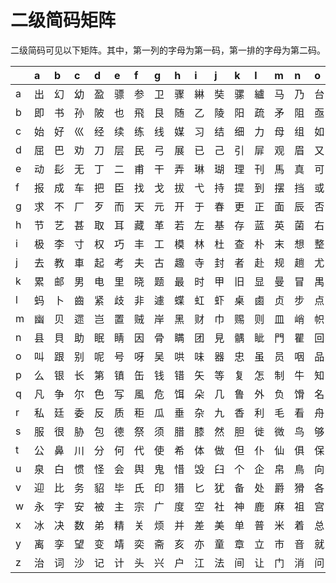 # 二级简码矩阵

二级简码可见以下矩阵。其中，第一列的字母为第一码，第一排的字母为第二码。

|    | a   | b   | c   | d   | e   | f   | g   | h   | i   | j   | k   | l   | m   | n   | o   | p   | q   | r   | s   | t   | u   | v   | w   | x   | y   | z   |
|:---|:----|:----|:----|:----|:----|:----|:----|:----|:----|:----|:----|:----|:----|:----|:----|:----|:----|:----|:----|:----|:----|:----|:----|:----|:----|:----|
| a  | 出  | 幻  | 幼  | 盈  | 骠  | 参  | 卫  | 骤  | 綝  | 奘  | 骡  | 纑  | 马  | 乃  | 台  | 收  | 驺  | 骄  | 水  | 驳  | 验  | 允  | 及  | 骥  | 幺  | 骗  |
| b  | 即  | 书  | 孙  | 陂  | 也  | 飛  | 艮  | 随  | 乙  | 陵  | 阳  | 疏  | 矛  | 阻  | 亟  | 君  | 隐  | 孤  | 阴  | 飞  | 乜  | 降  | 院  | 灵  | 予  | 子  |
| c  | 始  | 好  | 巛  | 经  | 续  | 练  | 线  | 媒  | 习  | 结  | 细  | 力  | 母  | 组  | 如  | 少  | 绝  | 妖  | 约  | 办  | 给  | 女  | 娘  | 小  | 羽  | 边  |
| d  | 屈  | 巴  | 劝  | 刀  | 层  | 民  | 弓  | 展  | 已  | 己  | 引  | 屝  | 观  | 眉  | 又  | 皮  | 欢  | 尾  | 巳  | 难  | 韐  | 尸  | 尽  | 弹  | 弦  | 違  |
| e  | 动  | 髟  | 无  | 丁  | 二  | 甫  | 干  | 弄  | 琳  | 瑚  | 理  | 刊  | 馬  | 真  | 可  | 珠  | 索  | 表  | 青  | 进  | 十  | 王  | 玉  | 西  | 酉  | 長  |
| f  | 报  | 成  | 车  | 把  | 臣  | 找  | 戈  | 拔  | 弋  | 持  | 提  | 到  | 摆  | 挡  | 或  | 致  | 七  | 势  | 示  | 区  | 输  | 指  | 戊  | 拦  | 牙  | 至  |
| g  | 求  | 不  | 厂  | 歹  | 而  | 天  | 元  | 开  | 于  | 春  | 更  | 正  | 面  | 辰  | 否  | 殊  | 确  | 歼  | 豕  | 雁  | 原  | 石  | 兀  | 来  | 頁  | 还  |
| h  | 节  | 艺  | 甚  | 取  | 耳  | 藏  | 革  | 若  | 左  | 基  | 存  | 蓝  | 英  | 菌  | 右  | 董  | 其  | 斯  | 世  | 花  | 茶  | 获  | 瓦  | 联  | 荒  | 落  |
| i  | 极  | 李  | 寸  | 权  | 巧  | 丰  | 工  | 模  | 林  | 杜  | 查  | 朴  | 末  | 想  | 整  | 才  | 机  | 板  | 三  | 松  | 检  | 木  | 未  | 样  | 校  | 过  |
| j  | 去  | 教  | 車  | 起  | 考  | 夫  | 古  | 趣  | 寺  | 封  | 者  | 赴  | 规  | 趟  | 尤  | 故  | 犬  | 志  | 胡  | 赵  | 士  | 土  | 下  | 增  | 雨  | 走  |
| k  | 累  | 邮  | 男  | 电  | 里  | 晓  | 题  | 最  | 时  | 甲  | 旧  | 显  | 曼  | 冒  | 禺  | 师  | 晚  | 思  | 申  | 田  | 曰  | 日  | 晏  | 畔  | 由  | 早  |
| l  | 蚂  | 卜  | 齒  | 紧  | 歧  | 非  | 遽  | 蝶  | 虹  | 虾  | 桌  | 鹵  | 贞  | 步  | 点  | 攴  | 虎  | 虑  | 肯  | 螅  | 龄  | 虫  | 蛇  | 业  | 虔  | 止  |
| m  | 幽  | 贝  | 遝  | 岂  | 置  | 贼  | 岸  | 黑  | 财  | 巾  | 赐  | 则  | 皿  | 峭  | 帜  | 败  | 罗  | 贩  | 购  | 刚  | 内  | 山  | 崇  | 赠  | 赔  | 罚  |
| n  | 县  | 貝  | 助  | 眠  | 睛  | 因  | 骨  | 瞒  | 团  | 見  | 髃  | 眦  | 門  | 瞿  | 回  | 眨  | 且  | 睡  | 削  | 具  | 囚  | 目  | 瞎  | 圈  | 骸  | 闊  |
| o  | 叫  | 跟  | 别  | 呢  | 号  | 呀  | 吴  | 哄  | 味  | 器  | 忠  | 虽  | 员  | 咽  | 品  | 吃  | 吹  | 听  | 跑  | 只  | 响  | 口  | 踪  | 蹲  | 咬  | 啵  |
| p  | 么  | 银  | 长  | 第  | 镇  | 缶  | 钱  | 错  | 矢  | 等  | 复  | 怎  | 制  | 牛  | 知  | 攵  | 气  | 笑  | 生  | 符  | 答  | 先  | 管  | 乎  | 镜  | 简  |
| q  | 凡  | 争  | 尔  | 色  | 写  | 風  | 危  | 饵  | 朵  | 几  | 鲁  | 外  | 负  | 馉  | 名  | 饰  | 欠  | 农  | 殳  | 风  | 馀  | 魚  | 久  | 夕  | 鱼  | 鳊  |
| r  | 私  | 廷  | 委  | 反  | 质  | 秬  | 瓜  | 垂  | 杂  | 九  | 香  | 利  | 毛  | 看  | 舟  | 必  | 千  | 壬  | 手  | 乔  | 穆  | 禾  | 丸  | 心  | 夭  | 爪  |
| s  | 服  | 很  | 胁  | 包  | 德  | 祭  | 须  | 腊  | 膝  | 然  | 胆  | 徙  | 微  | 鸟  | 够  | 胜  | 股  | 循  | 彡  | 匈  | 脸  | 月  | 乌  | 行  | 用  | 衍  |
| t  | 公  | 鼻  | 川  | 分  | 何  | 代  | 使  | 希  | 体  | 做  | 但  | 仆  | 仙  | 俱  | 保  | 片  | 你  | 任  | 身  | 父  | 八  | 化  | 隹  | 伙  | 位  | 自  |
| u  | 泉  | 白  | 惯  | 怪  | 会  | 舆  | 鬼  | 惜  | 毁  | 臼  | 个  | 企  | 帛  | 鳥  | 向  | 性  | 懈  | 卑  | 鼠  | 介  | 人  | 仑  | 今  | 奥  | 惊  | 追  |
| v  | 迎  | 比  | 务  | 貂  | 毕  | 氏  | 印  | 猎  | 匕  | 犹  | 备  | 处  | 爵  | 猾  | 各  | 疑  | 受  | 入  | 食  | 猴  | 皆  | 金  | 留  | 逃  | 狡  | 冬  |
| w  | 永  | 字  | 安  | 被  | 主  | 宗  | 广  | 度  | 空  | 社  | 神  | 鹿  | 麻  | 祖  | 宫  | 疾  | 疯  | 究  | 察  | 义  | 容  | 它  | 廊  | 穴  | 衣  | 实  |
| x  | 冰  | 决  | 数  | 弟  | 精  | 关  | 烦  | 并  | 差  | 美  | 单  | 普  | 米  | 着  | 总  | 炸  | 将  | 遂  | 前  | 准  | 冷  | 火  | 粮  | 善  | 羊  | 料  |
| y  | 离  | 孪  | 望  | 变  | 靖  | 奕  | 斋  | 亥  | 亦  | 童  | 章  | 立  | 市  | 音  | 就  | 产  | 亢  | 意  | 韵  | 六  | 方  | 言  | 文  | 辛  | 識  | 迹  |
| z  | 治  | 词  | 沙  | 记  | 计  | 头  | 兴  | 户  | 江  | 法  | 间  | 让  | 门  | 消  | 问  | 海  | 学  | 话  | 调  | 州  | 论  | 洛  | 议  | 说  | 流  | 之  |